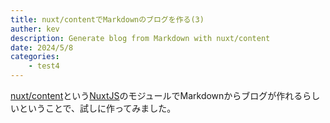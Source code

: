 ```yaml
---
title: nuxt/contentでMarkdownのブログを作る(3)
auther: kev
description: Generate blog from Markdown with nuxt/content
date: 2024/5/8
categories: 
    - test4
---
```


[nuxt/content](https://content.nuxtjs.org/ja)という[NuxtJS](https://ja.nuxtjs.org/)のモジュールでMarkdownからブログが作れるらしいということで、試しに作ってみました。